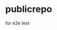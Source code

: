 # publicrepo
for e2e test













































































































































































































































































































































































































































































































































































































































































































